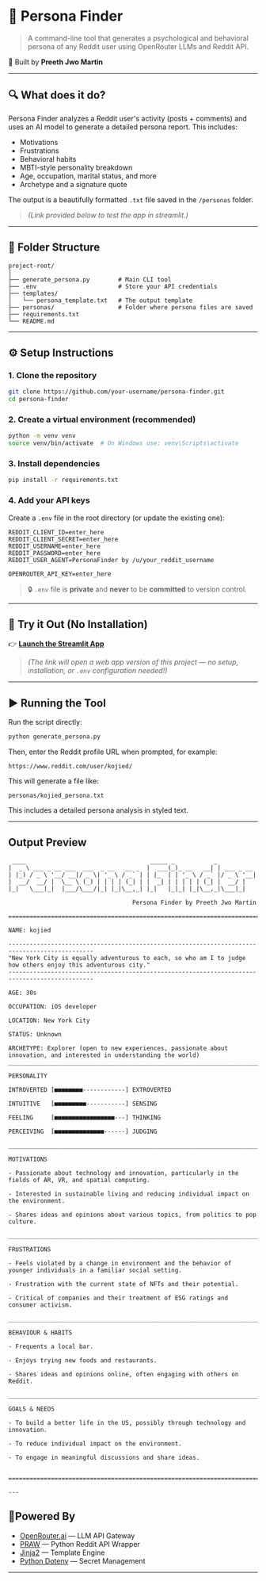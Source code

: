 
# 🧠 Persona Finder

> A command-line tool that generates a psychological and behavioral persona of any Reddit user using OpenRouter LLMs and Reddit API.

👤 Built by **Preeth Jwo Martin**

---

## 🔍 What does it do?

Persona Finder analyzes a Reddit user's activity (posts + comments) and uses an AI model to generate a detailed persona report. This includes:

- Motivations
- Frustrations
- Behavioral habits
- MBTI-style personality breakdown
- Age, occupation, marital status, and more
- Archetype and a signature quote

The output is a beautifully formatted `.txt` file saved in the `/personas` folder.
> *(Link provided below to test the app in streamlit.)*

---

## 📁 Folder Structure

```
project-root/
│
├── generate_persona.py        # Main CLI tool
├── .env                       # Store your API credentials
├── templates/
│   └── persona_template.txt   # The output template
├── personas/                  # Folder where persona files are saved
├── requirements.txt
└── README.md
```

---

## ⚙️ Setup Instructions

### 1. Clone the repository

```bash
git clone https://github.com/your-username/persona-finder.git
cd persona-finder
```

### 2. Create a virtual environment (recommended)

```bash
python -m venv venv
source venv/bin/activate  # On Windows use: venv\Scripts\activate
```

### 3. Install dependencies

```bash
pip install -r requirements.txt
```

### 4. Add your API keys

Create a `.env` file in the root directory (or update the existing one):

```env
REDDIT_CLIENT_ID=enter_here
REDDIT_CLIENT_SECRET=enter_here
REDDIT_USERNAME=enter_here
REDDIT_PASSWORD=enter_here
REDDIT_USER_AGENT=PersonaFinder by /u/your_reddit_username

OPENROUTER_API_KEY=enter_here
```

> 🔒 `.env` file is **private** and **never** to be **committed** to version control.


---

## 🚀 Try it Out (No Installation)

👉 [**Launch the Streamlit App**](https://personafinder.streamlit.app/)

> *(The link will open a web app version of this project — no setup, installation, or `.env` configuration needed!)*

---

## ▶️ Running the Tool

Run the script directly:

```bash
python generate_persona.py
```

Then, enter the Reddit profile URL when prompted, for example:

```
https://www.reddit.com/user/kojied/
```

This will generate a file like:

```
personas/kojied_persona.txt
```

This includes a detailed persona analysis in styled text.

---

## Output Preview

```
 ____                                   _____ _           _           
|  _ \ ___ _ __ ___  ___  _ __   __ _  |  ___(_)_ __   __| | ___ _ __ 
| |_) / _ \ '__/ __|/ _ \| '_ \ / _` | | |_  | | '_ \ / _` |/ _ \ '__|
|  __/  __/ |  \__ \ (_) | | | | (_| | |  _| | | | | | (_| |  __/ |   
|_|   \___|_|  |___/\___/|_| |_|\__,_| |_|   |_|_| |_|\__,_|\___|_|                                                     

                                   Persona Finder by Preeth Jwo Martin

==============================================================================================

NAME: kojied

----------------------------------------------------------------------------------------------
"New York City is equally adventurous to each, so who am I to judge how others enjoy this adventurous city."
----------------------------------------------------------------------------------------------

AGE: 30s
             
OCCUPATION: iOS developer

LOCATION: New York City

STATUS: Unknown

ARCHETYPE: Explorer (open to new experiences, passionate about innovation, and interested in understanding the world)
______________________________________________________________________________________________

PERSONALITY

INTROVERTED [■■■■■■■■------------] EXTROVERTED

INTUITIVE   [■■■■■■■■■-----------] SENSING

FEELING     [■■■■■■■■■■■■■■■■■---] THINKING

PERCEIVING  [■■■■■■■■■■■■■■------] JUDGING

______________________________________________________________________________________________

MOTIVATIONS

- Passionate about technology and innovation, particularly in the fields of AR, VR, and spatial computing.

- Interested in sustainable living and reducing individual impact on the environment.

- Shares ideas and opinions about various topics, from politics to pop culture.

______________________________________________________________________________________________

FRUSTRATIONS

- Feels violated by a change in environment and the behavior of younger individuals in a familiar social setting.

- Frustration with the current state of NFTs and their potential.

- Critical of companies and their treatment of ESG ratings and consumer activism.

______________________________________________________________________________________________

BEHAVIOUR & HABITS

- Frequents a local bar.

- Enjoys trying new foods and restaurants.

- Shares ideas and opinions online, often engaging with others on Reddit.

______________________________________________________________________________________________

GOALS & NEEDS

- To build a better life in the US, possibly through technology and innovation.

- To reduce individual impact on the environment.

- To engage in meaningful discussions and share ideas.


==============================================================================================```

---
```
## 🧠Powered By

- [OpenRouter.ai](https://openrouter.ai) — LLM API Gateway
- [PRAW](https://praw.readthedocs.io) — Python Reddit API Wrapper
- [Jinja2](https://jinja.palletsprojects.com) — Template Engine
- [Python Dotenv](https://pypi.org/project/python-dotenv/) — Secret Management

---
